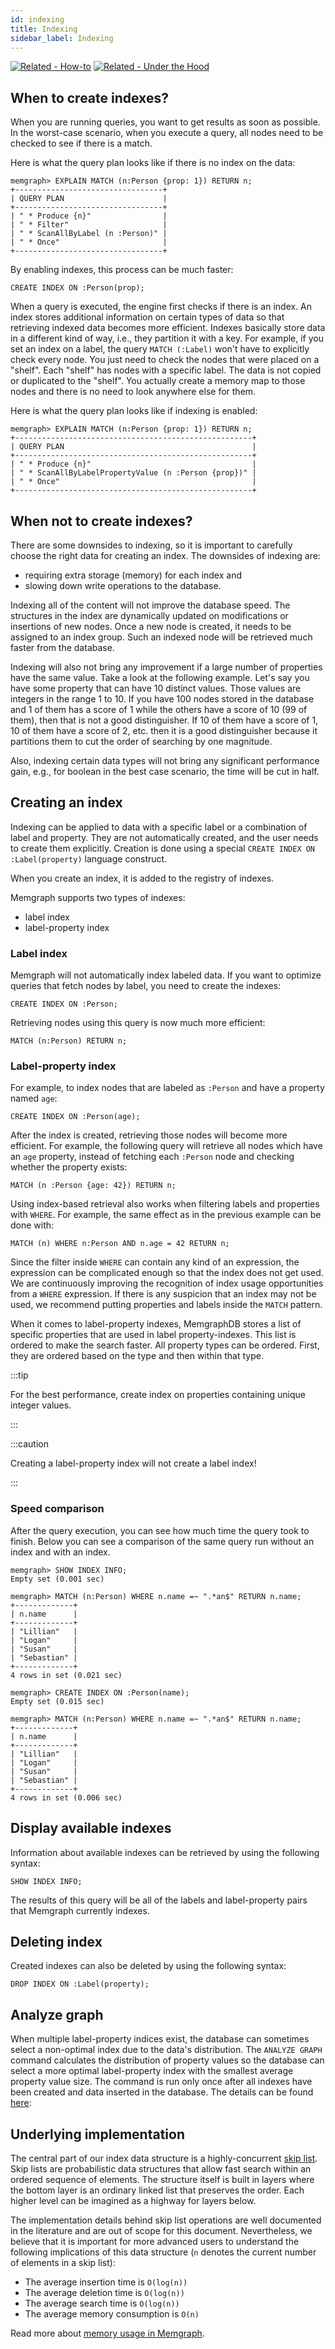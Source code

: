 ```yaml
---
id: indexing
title: Indexing
sidebar_label: Indexing
---
```


[![Related -
How-to](https://img.shields.io/static/v1?label=Related&message=How-to&color=blue&style=for-the-badge)](/how-to-guides/indexes.md)
[![Related - Under the
Hood](https://img.shields.io/static/v1?label=Related&message=Under%20the%20hood&color=orange&style=for-the-badge)](/under-the-hood/indexing.md)

## When to create indexes?

When you are running queries, you want to get results as soon as possible. In
the worst-case scenario, when you execute a query, all nodes need to be checked
to see if there is a match.

Here is what the query plan looks like if there is no index on the data:

```nocopy
memgraph> EXPLAIN MATCH (n:Person {prop: 1}) RETURN n;
+---------------------------------+
| QUERY PLAN                      |
+---------------------------------+
| " * Produce {n}"                |
| " * Filter"                     |
| " * ScanAllByLabel (n :Person)" |
| " * Once"                       |
+---------------------------------+
```

By enabling indexes, this process can be much faster:

```cypher
CREATE INDEX ON :Person(prop);
```

When a query is executed, the engine first checks if there is an index. An index
stores additional information on certain types of data so that retrieving
indexed data becomes more efficient. Indexes basically store data in a different
kind of way, i.e., they partition it with a key. For example, if you set an
index on a label, the query `MATCH (:Label)` won't have to explicitly check
every node. You just need to check the nodes that were placed on a "shelf". Each
"shelf" has nodes with a specific label. The data is not copied or duplicated to
the "shelf". You actually create a memory map to those nodes and there is no
need to look anywhere else for them.

Here is what the query plan looks like if indexing is enabled:

```nocopy
memgraph> EXPLAIN MATCH (n:Person {prop: 1}) RETURN n;
+-----------------------------------------------------+
| QUERY PLAN                                          |
+-----------------------------------------------------+
| " * Produce {n}"                                    |
| " * ScanAllByLabelPropertyValue (n :Person {prop})" |
| " * Once"                                           |
+-----------------------------------------------------+
```

## When not to create indexes?

There are some downsides to indexing, so it is important to carefully choose the
right data for creating an index. The downsides of indexing are:

- requiring extra storage (memory) for each index and
- slowing down write operations to the database.

Indexing all of the content will not improve the database speed. The structures
in the index are dynamically updated on modifications or insertions of new
nodes. Once a new node is created, it needs to be assigned to an index group.
Such an indexed node will be retrieved much faster from the database.

Indexing will also not bring any improvement if a large number of properties
have the same value. Take a look at the following example. Let's say you have
some property that can have 10 distinct values. Those values are integers in the
range 1 to 10. If you have 100 nodes stored in the database and 1 of them has a
score of 1 while the others have a score of 10 (99 of them), then that is not a
good distinguisher. If 10 of them have a score of 1, 10 of them have a score of
2, etc. then it is a good distinguisher because it partitions them to cut the
order of searching by one magnitude.

Also, indexing certain data types will not bring any significant performance
gain, e.g., for boolean in the best case scenario, the time will be cut in half.

## Creating an index

Indexing can be applied to data with a specific label or a combination of label
and property. They are not automatically created, and the user needs to create
them explicitly. Creation is done using a special `CREATE INDEX ON
:Label(property)` language construct.

When you create an index, it is added to the registry of indexes.

Memgraph supports two types of indexes:

- label index
- label-property index

### Label index

Memgraph will not automatically index labeled data. If you want to optimize
queries that fetch nodes by label, you need to create the indexes:

```cypher
CREATE INDEX ON :Person;
```

Retrieving nodes using this query is now much more efficient:

```cypher
MATCH (n:Person) RETURN n;
```

### Label-property index

For example, to index nodes that are labeled as `:Person` and have a property
named `age`:

```cypher
CREATE INDEX ON :Person(age);
```

After the index is created, retrieving those nodes will become more efficient.
For example, the following query will retrieve all nodes which have an `age`
property, instead of fetching each `:Person` node and checking whether the
property exists:

```cypher
MATCH (n :Person {age: 42}) RETURN n;
```

Using index-based retrieval also works when filtering labels and properties with
`WHERE`. For example, the same effect as in the previous example can be done
with:

```cypher
MATCH (n) WHERE n:Person AND n.age = 42 RETURN n;
```

Since the filter inside `WHERE` can contain any kind of an expression, the
expression can be complicated enough so that the index does not get used. We are
continuously improving the recognition of index usage opportunities from a
`WHERE` expression. If there is any suspicion that an index may not be used, we
recommend putting properties and labels inside the `MATCH` pattern.

When it comes to label-property indexes, MemgraphDB stores a list of specific
properties that are used in label property-indexes. This list is ordered to make
the search faster. All property types can be ordered. First, they are ordered
based on the type and then within that type.

:::tip

For the best performance, create index on properties containing unique integer values.

:::

:::caution

Creating a label-property index will not create a label index!

:::

### Speed comparison

After the query execution, you can see how much time the query took to finish.
Below you can see a comparison of the same query run without an index and with
an index.

```nocopy
memgraph> SHOW INDEX INFO;
Empty set (0.001 sec)

memgraph> MATCH (n:Person) WHERE n.name =~ ".*an$" RETURN n.name;
+-------------+
| n.name      |
+-------------+
| "Lillian"   |
| "Logan"     |
| "Susan"     |
| "Sebastian" |
+-------------+
4 rows in set (0.021 sec)

memgraph> CREATE INDEX ON :Person(name);
Empty set (0.015 sec)

memgraph> MATCH (n:Person) WHERE n.name =~ ".*an$" RETURN n.name;
+-------------+
| n.name      |
+-------------+
| "Lillian"   |
| "Logan"     |
| "Susan"     |
| "Sebastian" |
+-------------+
4 rows in set (0.006 sec)
```

## Display available indexes

Information about available indexes can be retrieved by using the following
syntax:

```cypher
SHOW INDEX INFO;
```

The results of this query will be all of the labels and label-property pairs
that Memgraph currently indexes.

## Deleting index

Created indexes can also be deleted by using the following syntax:

```cypher
DROP INDEX ON :Label(property);
```
## Analyze graph

When multiple label-property indices exist, the database can sometimes select a non-optimal index due to the data's distribution. The `ANALYZE GRAPH` command calculates the distribution of property values so the database can select a more optimal label-property index with the smallest average property value size. The command is run only once after all indexes have been created and data inserted in the database. The details can be found [here](https://memgraph.com/docs/memgraph/reference-guide/analyze-graph):

## Underlying implementation

The central part of our index data structure is a highly-concurrent [skip
list](https://en.wikipedia.org/wiki/Skip_list). Skip lists are probabilistic
data structures that allow fast search within an ordered sequence of elements.
The structure itself is built in layers where the bottom layer is an ordinary
linked list that preserves the order. Each higher level can be imagined as a
highway for layers below.

The implementation details behind skip list operations are well documented in
the literature and are out of scope for this document. Nevertheless, we believe
that it is important for more advanced users to understand the following
implications of this data structure (`n` denotes the current number of elements
in a skip list):

- The average insertion time is `O(log(n))`
- The average deletion time is `O(log(n))`
- The average search time is `O(log(n))`
- The average memory consumption is `O(n)`

Read more about [memory usage in Memgraph](/under-the-hood/storage.md). 
